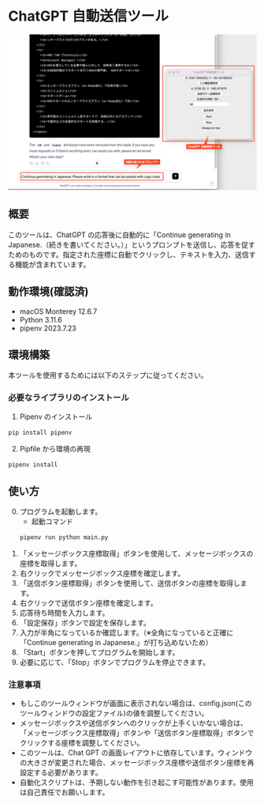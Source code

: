 # ChatGPT 自動送信ツール

![App Image](./images/ApplicationImage.png)

## 概要

このツールは、ChatGPT の応答後に自動的に「Continue generating in Japanese.（続きを書いてください。）」というプロンプトを送信し、応答を促すためのものです。指定された座標に自動でクリックし、テキストを入力、送信する機能が含まれています。

## 動作環境(確認済)

- macOS Monterey 12.6.7
- Python 3.11.6
- pipenv 2023.7.23

## 環境構築

本ツールを使用するためには以下のステップに従ってください。

### 必要なライブラリのインストール

1. Pipenv のインストール

```bash
pip install pipenv
```

2. Pipfile から環境の再現

```bash
pipenv install
```

## 使い方

0. プログラムを起動します。
   - 起動コマンド
   ```bash
   pipenv run python main.py
   ```
1. 「メッセージボックス座標取得」ボタンを使用して、メッセージボックスの座標を取得します。
1. 右クリックでメッセージボックス座標を確定します。
1. 「送信ボタン座標取得」ボタンを使用して、送信ボタンの座標を取得します。
1. 右クリックで送信ボタン座標を確定します。
1. 応答待ち時間を入力します。
1. 「設定保存」ボタンで設定を保存します。
1. 入力が半角になっているか確認します。（※全角になっていると正確に「Continue generating in Japanese.」が打ち込めないため）
1. 「Start」ボタンを押してプログラムを開始します。
1. 必要に応じて、「Stop」ボタンでプログラムを停止できます。

### 注意事項

- もしこのツールウィンドウが画面に表示されない場合は、config.json(このツールウィンドウの設定ファイル)の値を調整してください。
- メッセージボックスや送信ボタンへのクリックが上手くいかない場合は、「メッセージボックス座標取得」ボタンや「送信ボタン座標取得」ボタンでクリックする座標を調整してください。
- このツールは、Chat GPT の画面レイアウトに依存しています。ウィンドウの大きさが変更された場合、メッセージボックス座標や送信ボタン座標を再設定する必要があります。
- 自動化スクリプトは、予期しない動作を引き起こす可能性があります。使用は自己責任でお願いします。

